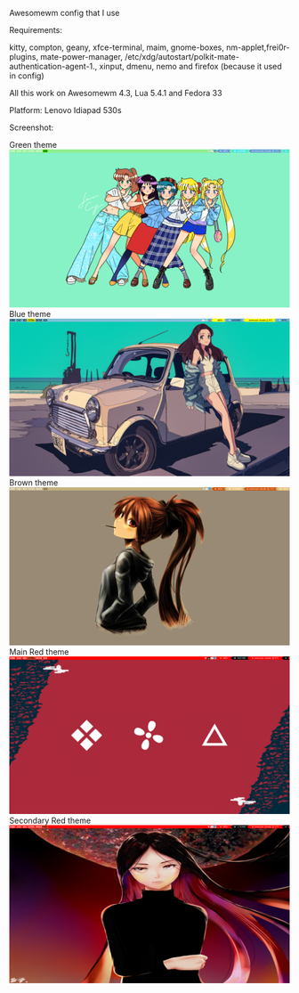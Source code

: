 Awesomewm config that I use

Requirements:

kitty, compton, geany, xfce-terminal, maim, gnome-boxes, nm-applet,frei0r-plugins, mate-power-manager, /etc/xdg/autostart/polkit-mate-authentication-agent-1., xinput, dmenu, nemo and firefox (because it used in config)

All this work on Awesomewm 4.3, Lua 5.4.1 and Fedora 33

Platform: Lenovo Idiapad 530s

Screenshot:

Green theme
![Green theme](/images/green.png)
Blue theme
![Blue theme](/images/blue.png)
Brown theme
![Brown theme](/images/brown.png)
Main Red theme
![Main Red theme](/images/red.png)
Secondary Red theme
![Secondary Red theme](/images/red1.png)
